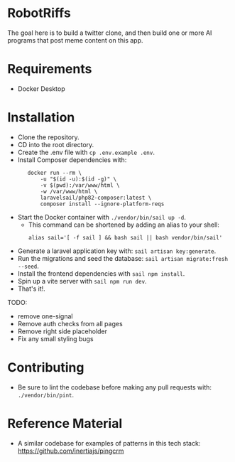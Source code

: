 # RobotRiffs

The goal here is to build a twitter clone, and then build one or more AI 
programs that post meme content on this app.

# Requirements
- Docker Desktop

# Installation
- Clone the repository.
- CD into the root directory.
- Create the .env file with `cp .env.example .env`.
- Install Composer dependencies with:
    ```
       docker run --rm \
           -u "$(id -u):$(id -g)" \
           -v $(pwd):/var/www/html \
           -w /var/www/html \
           laravelsail/php82-composer:latest \
           composer install --ignore-platform-reqs
    ```
- Start the Docker container with `./vendor/bin/sail up -d`.
   - This command can be shortened by adding an alias to your shell:
        ```
      alias sail='[ -f sail ] && bash sail || bash vendor/bin/sail'
      ```
- Generate a laravel application key with: `sail artisan key:generate`.
- Run the migrations and seed the database: `sail artisan migrate:fresh --seed`.
- Install the frontend dependencies with `sail npm install`.
- Spin up a vite server with `sail npm run dev`.
- That's it!.

TODO: 
- remove one-signal
- Remove auth checks from all pages
- Remove right side placeholder 
- Fix any small styling bugs

# Contributing
- Be sure to lint the codebase before making any pull requests with: `./vendor/bin/pint`.

# Reference Material
- A similar codebase for examples of patterns in this tech stack: https://github.com/inertiajs/pingcrm
